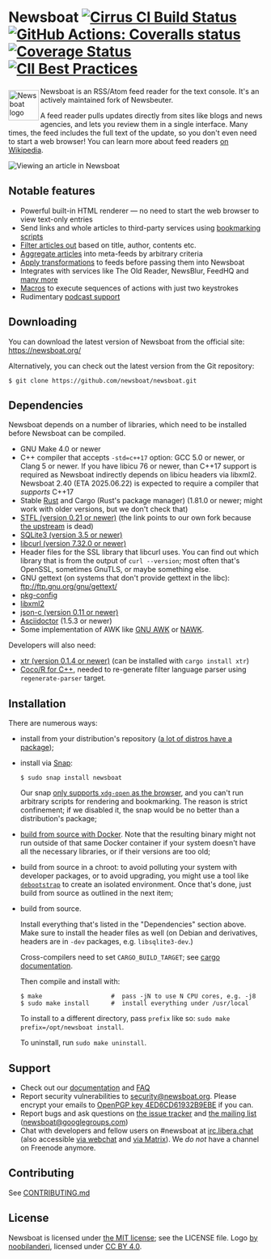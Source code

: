 Newsboat [![Cirrus CI Build Status](https://api.cirrus-ci.com/github/newsboat/newsboat.svg)](https://cirrus-ci.com/github/newsboat/newsboat) [![GitHub Actions: Coveralls status](https://github.com/newsboat/newsboat/workflows/Coveralls/badge.svg)](https://github.com/newsboat/newsboat/actions?query=workflow%3ACoveralls) [![Coverage Status](https://coveralls.io/repos/github/newsboat/newsboat/badge.svg?branch=master)](https://coveralls.io/github/newsboat/newsboat?branch=master) [![CII Best Practices](https://bestpractices.coreinfrastructure.org/projects/3328/badge)](https://bestpractices.coreinfrastructure.org/projects/3328)
========

<a href="https://newsboat.org">
<img
    src="https://newsboat.org/logo.svg"
    alt="Newsboat logo"
    align="left"
    height="60"
    width="60"
    vspace="6" /></a>

Newsboat is an RSS/Atom feed reader for the text console. It's an actively
maintained fork of Newsbeuter.

A feed reader pulls updates directly from sites like blogs and news agencies,
and lets you review them in a single interface. Many times, the feed includes
the full text of the update, so you don't even need to start a web browser! You
can learn more about feed readers [on
Wikipedia](https://en.wikipedia.org/wiki/News_aggregator).

<img
    style="display: block; margin-left: auto; margin-right: auto;"
    src="https://newsboat.org/images/2.25-screenshot_2x-33f26153.png"
    alt="Viewing an article in Newsboat"
    />

Notable features
----------------

* Powerful built-in HTML renderer — no need to start the web browser to view
    text-only entries
* Send links and whole articles to third-party services using [bookmarking
    scripts](https://newsboat.org/releases/2.38/docs/newsboat.html#_bookmarking)
* [Filter articles out](https://newsboat.org/releases/2.38/docs/newsboat.html#_killfiles)
    based on title, author, contents etc.
* [Aggregate articles](https://newsboat.org/releases/2.38/docs/newsboat.html#_query_feeds)
    into meta-feeds by arbitrary criteria
* [Apply transformations](https://newsboat.org/releases/2.38/docs/newsboat.html#_scripts_and_filters_snownews_extensions)
    to feeds before passing them into Newsboat
* Integrates with services like The Old Reader, NewsBlur, FeedHQ
    and [many more](https://newsboat.org/releases/2.38/docs/newsboat.html#_newsboat_as_a_client_for_newsreading_services)
* [Macros](https://newsboat.org/releases/2.38/docs/newsboat.html#_macro_support)
    to execute sequences of actions with just two keystrokes
* Rudimentary [podcast support](https://newsboat.org/releases/2.38/docs/newsboat.html#_podcast_support)

Downloading
-----------

You can download the latest version of Newsboat from the official site:
https://newsboat.org/

Alternatively, you can check out the latest version from the Git repository:

	$ git clone https://github.com/newsboat/newsboat.git

Dependencies
------------

Newsboat depends on a number of libraries, which need to be installed before
Newsboat can be compiled.

<!--
    UPDATE doc/newsboat.asciidoc IF YOU CHANGE THIS LIST
-->
- GNU Make 4.0 or newer
- C++ compiler that accepts `-std=c++17` option: GCC 5.0 or newer, or Clang 5 or
  newer. If you have libicu 76 or newer, than C++17 support is required as
  Newsboat indirectly depends on libicu headers via libxml2. Newsboat 2.40 (ETA
  2025.06.22) is expected to require a compiler that _supports_ C++17
- Stable [Rust](https://www.rust-lang.org/en-US/) and Cargo (Rust's package
    manager) (1.81.0 or newer; might work with older versions, but we don't
    check that)
- [STFL (version 0.21 or newer)](https://github.com/newsboat/stfl) (the link
    points to our own fork because [the upstream](http://www.clifford.at/stfl/)
    is dead)
- [SQLite3 (version 3.5 or newer)](https://www.sqlite.org/download.html)
- [libcurl (version 7.32.0 or newer)](https://curl.haxx.se/download.html)
- Header files for the SSL library that libcurl uses. You can find out which
    library that is from the output of `curl --version`; most often that's
    OpenSSL, sometimes GnuTLS, or maybe something else.
- GNU gettext (on systems that don't provide gettext in the libc):
  ftp://ftp.gnu.org/gnu/gettext/
- [pkg-config](https://pkg-config.freedesktop.org/wiki/)
- [libxml2](http://xmlsoft.org/downloads.html)
- [json-c (version 0.11 or newer)](https://github.com/json-c/json-c/wiki)
- [Asciidoctor](https://asciidoctor.org/) (1.5.3 or newer)
- Some implementation of AWK like [GNU AWK](https://www.gnu.org/software/gawk) or [NAWK](https://github.com/onetrueawk/awk).

Developers will also need:

- [xtr (version 0.1.4 or newer)](https://github.com/woboq/tr) (can be installed
    with `cargo install xtr`)
- [Coco/R for C++](http://www.ssw.uni-linz.ac.at/coco/), needed to re-generate
    filter language parser using `regenerate-parser` target.
<!--
    UPDATE doc/newsboat.asciidoc IF YOU CHANGE THIS LIST
-->

Installation
------------

<!--
    UPDATE doc/newsboat.asciidoc IF YOU CHANGE THIS LIST
-->

There are numerous ways:

- install from your distribution's repository ([a lot of distros have
    a package](https://repology.org/project/newsboat));

- install via [Snap](https://snapcraft.io/docs/installing-snapd):

      $ sudo snap install newsboat

  Our snap [only supports `xdg-open` as the browser][snap-browser], and you
  can't run arbitrary scripts for rendering and bookmarking. The reason is
  strict confinement; if we disabled it, the snap would be no better than
  a distribution's package;

  [snap-browser]: https://newsboat.org/releases/2.38/docs/faq.html#_with_snap_i_cant_start_browserbookmarking_scriptexecfilterrun_program_from_macro

- [build from source with Docker](doc/docker.md). Note that the resulting binary
    might not run outside of that same Docker container if your system doesn't
    have all the necessary libraries, or if their versions are too old;

- build from source in a chroot: to avoid polluting your system with developer
    packages, or to avoid upgrading, you might use a tool like
    [`debootstrap`](https://wiki.debian.org/Debootstrap) to create an isolated
    environment. Once that's done, just build from source as outlined in the
    next item;

- build from source.

    Install everything that's listed in the "Dependencies" section above. Make
    sure to install the header files as well (on Debian and derivatives, headers
    are in `-dev` packages, e.g. `libsqlite3-dev`.)

    Cross-compilers need to set `CARGO_BUILD_TARGET`; see [cargo
    documentation](https://doc.rust-lang.org/cargo/reference/config.html#environment-variables).

    Then compile and install with:

      $ make                   #  pass -jN to use N CPU cores, e.g. -j8
      $ sudo make install      #  install everything under /usr/local

    To install to a different directory, pass `prefix` like so: `sudo make
    prefix=/opt/newsboat install`.

    To uninstall, run `sudo make uninstall`.

<!--
    UPDATE doc/newsboat.asciidoc IF YOU CHANGE THIS LIST
-->

Support
-------

* Check out our
  [documentation](https://newsboat.org/releases/2.38/docs/newsboat.html) and
  [FAQ](https://newsboat.org/releases/2.38/docs/faq.html)
* Report security vulnerabilities to security@newsboat.org. Please encrypt your emails to
  [OpenPGP key 4ED6CD61932B9EBE](https://newsboat.org/newsboat.pgp) if you can.
* Report bugs and ask questions on
  [the issue tracker](https://github.com/newsboat/newsboat/issues) and
  [the mailing list](https://groups.google.com/group/newsboat)
  (newsboat@googlegroups.com)
* Chat with developers and fellow users on #newsboat at
  [irc.libera.chat](https://libera.chat) (also accessible [via
  webchat](https://web.libera.chat/) and [via
  Matrix](https://matrix.to/#/#newsboat:libera.chat)). We *do not* have
  a channel on Freenode anymore.

Contributing
------------

See [CONTRIBUTING.md](CONTRIBUTING.md)

License
-------

Newsboat is licensed under [the MIT
license](https://opensource.org/licenses/MIT); see the LICENSE file. Logo [by
noobilanderi](https://groups.google.com/forum/#!topic/newsboat/Xm5pTsbeMEk),
licensed under [CC BY 4.0](https://creativecommons.org/licenses/by/4.0/).
